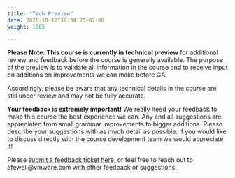 ```yaml
---
title: "Tech Preview"
date: 2020-10-12T18:34:25-07:00
weight: 1005

---
```


**Please Note: This course is currently in technical preview** for
additional review and feedback before the course is generally available.
The purpose of the preview is to validate all information in the course
and to receive input on additions on improvements we can make before GA.

Accordingly, please be aware that any technical details in the course
are still under review and may not be fully accurate.

**Your feedback is extremely important!** We really need your feedback
to make this course the best experience we can. Any and all suggestions
are appreciated from small grammar improvements to bigger additions.
Please describe your suggestions with as much detail as possible. If you
would like to discuss directly with the course development team we would
appreciate it!

Please [submit a feedback ticket
here](https://github.com/ModernAppsNinja/CourseFeedback/issues/new?assignees=&labels=COU-VT7933&template=COU-VT7933-feedback.md&title=),
or feel free to reach out to afewell\@vmware.com with other feedback or
suggestions.
